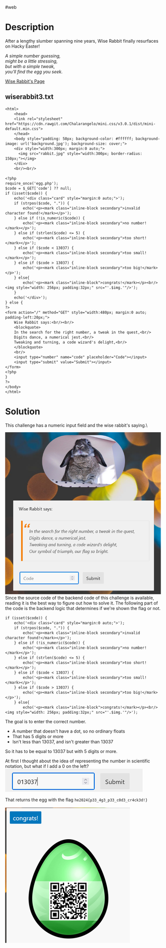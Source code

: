 #web 
# Description
After a lengthy slumber spanning nine years, Wise Rabbit finally resurfaces on Hacky Easter!

_A simple number guessing,_  
_might be a little stressing,_  
_but with a simple tweak,_  
_you'll find the egg you seek._

[Wise Rabbit's Page](http://ch.hackyeaster.com:2405)

## wiserabbit3.txt
```
<html>
    <head>
    <link rel="stylesheet" href="https://cdn.rawgit.com/Chalarangelo/mini.css/v3.0.1/dist/mini-default.min.css">
    </head>
    <body style="padding: 50px; background-color: #ffffff; background-image: url('background.jpg'); background-size: cover;">
    <div style="width:300px; margin:0 auto;">
      <img src="rabbit.jpg" style="width:300px; border-radius: 150px;"></img>
    </div>
    <br/><br/>

<?php
require_once('egg.php');
$code = $_GET['code'] ?? null;
if (isset($code)) {
    echo('<div class="card" style="margin:0 auto;">');
    if (strpos($code, ".")) {
        echo('<p><mark class="inline-block secondary">invalid character found!</mark></p>');
    } else if (!is_numeric($code)) {
        echo('<p><mark class="inline-block secondary">no number!</mark></p>');
    } else if (strlen($code) <= 5) {
        echo('<p><mark class="inline-block secondary">too short!</mark></p>');
    } else if ($code < 13037) {
        echo('<p><mark class="inline-block secondary">too small!</mark></p>');
    } else if ($code > 13037) {
        echo('<p><mark class="inline-block secondary">too big!</mark></p>');
    } else{
        echo('<p><mark class="inline-block">congrats!</mark></p><br/><img style="width: 256px; padding:32px;" src="'.$img.'"/>');
    }
    echo('</div>');
} else {
?>
<form action="/" method="GET" style="width:480px; margin:0 auto; padding-left:20px;">
    Wise Rabbit says:<br/><br/>
    <blockquote>
    In the search for the right number, a tweak in the quest,<br/>
    Digits dance, a numerical jest.<br/>
    Tweaking and turning, a code wizard's delight,<br/>
    </blockquote>
    <br/>
    <input type="number" name="code" placeholder="Code"></input>
    <input type="submit" value="Submit"></input>
</form>
<?php
}
?>
</body>
</html>
```
# Solution
This challenge has a numeric input field and the wise rabbit's saying.\

![Wise rabbit](../Screenshots/Pasted%20image%2020240409193940.png)
Since the source code of the backend code of this challenge is available, reading it is the best way to figure out how to solve it.
The following part of the code is the backend logic that determines if we're shown the flag or not.
```
if (isset($code)) {
    echo('<div class="card" style="margin:0 auto;">');
    if (strpos($code, ".")) {
        echo('<p><mark class="inline-block secondary">invalid character found!</mark></p>');
    } else if (!is_numeric($code)) {
        echo('<p><mark class="inline-block secondary">no number!</mark></p>');
    } else if (strlen($code) <= 5) {
        echo('<p><mark class="inline-block secondary">too short!</mark></p>');
    } else if ($code < 13037) {
        echo('<p><mark class="inline-block secondary">too small!</mark></p>');
    } else if ($code > 13037) {
        echo('<p><mark class="inline-block secondary">too big!</mark></p>');
    } else{
        echo('<p><mark class="inline-block">congrats!</mark></p><br/><img style="width: 256px; padding:32px;" src="'.$img.'"/>');
```

The goal is to enter the correct number. 
- A number that doesn't have a dot, so no ordinary floats
- That has 5 digits or more
- Isn't less than 13037, and isn't greater than 13037

So it has to be equal to 13037 but with 5 digits or more.

At first I thought about the idea of representing the number in scientific notation, but what if I add a 0 on the left?
<br/>
![Input 013037](../Screenshots/Pasted%20image%2020240409195839.png)

That returns the egg with the flag `he2024{p33_4g3_p33_c0d3_cr4ck3d!}`\
<br/>
![flag](../Screenshots/Pasted%20image%2020240409200006.png)